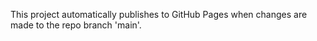 This project automatically publishes to GitHub Pages when changes are made to the repo branch 'main'.